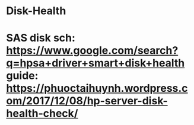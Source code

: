 # Disk-Health
# SAS disk  sch: https://www.google.com/search?q=hpsa+driver+smart+disk+health guide: https://phuoctaihuynh.wordpress.com/2017/12/08/hp-server-disk-health-check/
